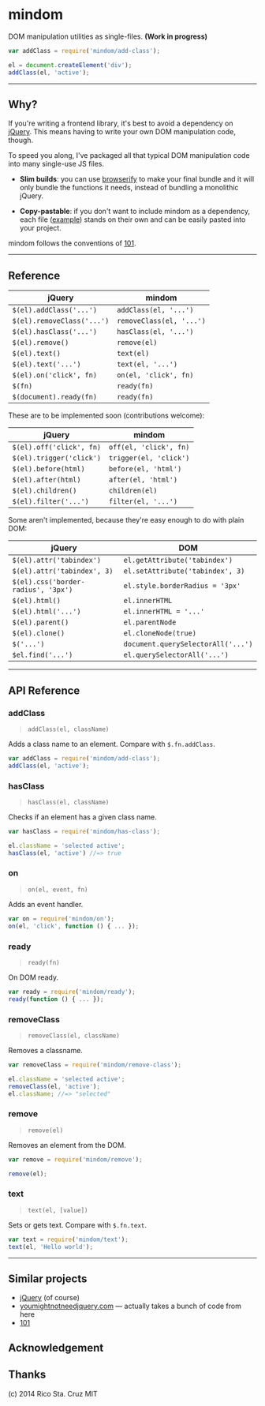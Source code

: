 # mindom

DOM manipulation utilities as single-files. **(Work in progress)**

```js
var addClass = require('mindom/add-class');

el = document.createElement('div');
addClass(el, 'active');
```

----

## Why?

If you're writing a frontend library, it's best to avoid a dependency on
[jQuery]. This means having to write your own DOM manipulation code, though.

To speed you along, I've packaged all that typical DOM manipulation code into
many single-use JS files.

- **Slim builds**: you can use [browserify] to make your final bundle and it
will only bundle the functions it needs, instead of bundling a monolithic
jQuery.

- **Copy-pastable**: if you don't want to include mindom as a dependency, each
file ([example]) stands on their own and can be easily pasted into your project.

mindom follows the conventions of [101].

----

## Reference

| jQuery                     | mindom                   |
| --------                   | --------                 |
| `$(el).addClass('...')`    | `addClass(el, '...')`    |
| `$(el).removeClass('...')` | `removeClass(el, '...')` |
| `$(el).hasClass('...')`    | `hasClass(el, '...')`    |
| `$(el).remove()`           | `remove(el)`             |
| `$(el).text()`             | `text(el)`               |
| `$(el).text('...')`        | `text(el, '...')`        |
| `$(el).on('click', fn)`    | `on(el, 'click', fn)`    |
| `$(fn)`                    | `ready(fn)`              |
| `$(document).ready(fn)`    | `ready(fn)`              |

These are to be implemented soon (contributions welcome):

| jQuery                   | mindom                 |
| --------                 | --------               |
| `$(el).off('click', fn)` | `off(el, 'click', fn)` |
| `$(el).trigger('click')` | `trigger(el, 'click')` |
| `$(el).before(html)`     | `before(el, 'html')`   |
| `$(el).after(html)`      | `after(el, 'html')`    |
| `$(el).children()`       | `children(el)`         |
| `$(el).filter('...')`    | `filter(el, '...')`    |

Some aren't implemented, because they're easy enough to do with plain DOM:

| jQuery                              | DOM                                |
| --------                            | --------                           |
| `$(el).attr('tabindex')`            | `el.getAttribute('tabindex')`      |
| `$(el).attr('tabindex', 3)`         | `el.setAttribute('tabindex', 3)`   |
| `$(el).css('border-radius', '3px')` | `el.style.borderRadius = '3px'`    |
| `$(el).html()`                      | `el.innerHTML`                     |
| `$(el).html('...')`                 | `el.innerHTML = '...'`             |
| `$(el).parent()`                    | `el.parentNode`                    |
| `$(el).clone()`                     | `el.cloneNode(true)`               |
| `$('...')`                          | `document.querySelectorAll('...')` |
| `$el.find('...')`                   | `el.querySelectorAll('...')`       |

----

## API Reference

<!-- begin api -->

### addClass
> `addClass(el, className)`

Adds a class name to an element. Compare with `$.fn.addClass`.

```js
var addClass = require('mindom/add-class');
addClass(el, 'active');
```

### hasClass
> `hasClass(el, className)`

Checks if an element has a given class name.

```js
var hasClass = require('mindom/has-class');

el.className = 'selected active';
hasClass(el, 'active') //=> true
```

### on
> `on(el, event, fn)`

Adds an event handler.

```js
var on = require('mindom/on');
on(el, 'click', function () { ... });
```

### ready
> `ready(fn)`

On DOM ready.

```js
var ready = require('mindom/ready');
ready(function () { ... });
```

### removeClass
> `removeClass(el, className)`

Removes a classname.

```js
var removeClass = require('mindom/remove-class');

el.className = 'selected active';
removeClass(el, 'active');
el.className; //=> "selected"
```

### remove
> `remove(el)`

Removes an element from the DOM.

```js
var remove = require('mindom/remove');

remove(el);
```

### text
> `text(el, [value])`

Sets or gets text. Compare with `$.fn.text`.

```js
var text = require('mindom/text');
text(el, 'Hello world');
```

<!-- end api -->

----

## Similar projects

 * [jQuery] (of course)
 * [youmightnotneedjquery.com] — actually takes a bunch of code from here
 * [101]

## Acknowledgement

## Thanks

(c) 2014 Rico Sta. Cruz MIT

[jQuery]: http://jquery.com
[browserify]: http://browserify.org
[101]: https://www.npmjs.org/package/101
[youmightnotneedjquery.com]: http://youmightnotneedjquery.com/
[example]: add-class.js
